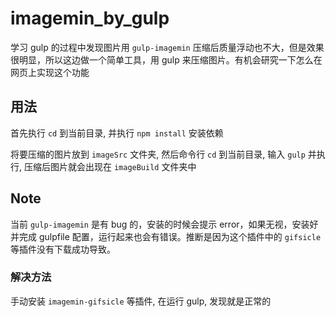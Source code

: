 # imagemin_by_gulp
学习 gulp 的过程中发现图片用 `gulp-imagemin` 压缩后质量浮动也不大，但是效果很明显，所以这边做一个简单工具，用 gulp 来压缩图片。有机会研究一下怎么在网页上实现这个功能

## 用法
首先执行 `cd` 到当前目录, 并执行 `npm install` 安装依赖

将要压缩的图片放到 `imageSrc` 文件夹, 然后命令行 `cd` 到当前目录, 输入 `gulp` 并执行, 压缩后图片就会出现在 `imageBuild` 文件夹中

## Note
当前 `gulp-imagemin` 是有 bug 的，安装的时候会提示 error，如果无视，安装好并完成 gulpfile 配置，运行起来也会有错误。推断是因为这个插件中的 `gifsicle` 等插件没有下载成功导致。
### 解决方法
手动安装 `imagemin-gifsicle` 等插件, 在运行 gulp, 发现就是正常的
